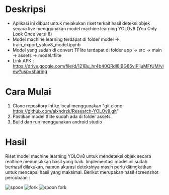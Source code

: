 # Deskripsi

- Aplikasi ini dibuat untuk melakukan riset terkait hasil deteksi objek secara live menggunakan model machine learning YOLOv8 (You Only Look Once versi 8) <br>
- Model machine learning terdapat di folder model -> train_export_yolov8_model.ipynb
- Model yang sudah di convert TFlite terdapat di folder app -> src -> main -> assets -> model.tflite
- Link APK : https://drive.google.com/file/d/121Bu_hr4b40QRdl8iBG85vIPijuMFtUM/view?usp=sharing

# Cara Mulai 
1. Clone repository ini ke local menggunakan "git clone https://github.com/alxndrzk/Research-YOLOv8.git"
2. Pastikan model.tflite sudah ada di folder assets
3. Build dan run menggunakan android studio

# Hasil
Riset model machine learning YOLOv8 untuk mendeteksi objek secara realtime menunjukkan hasil yang baik. Implementasi model ini sudah berhasil dilakukan, namun akurasi deteksinya masih perlu ditingkatkan untuk mencapai hasil yang maksimal. Berikut merupakan hasil screenshot percobaan :

![spoon](https://github.com/alxndrzk/Research-YOLOv8/assets/114162770/874a428c-04d8-4969-b598-dafbbb7b34f3)
![fork](https://github.com/alxndrzk/Research-YOLOv8/assets/114162770/cf296a03-cad2-4da7-9100-6419c9ab248a)
![spoon   fork](https://github.com/alxndrzk/Research-YOLOv8/assets/114162770/24352928-4273-48e6-91fe-b3be6c918049)


